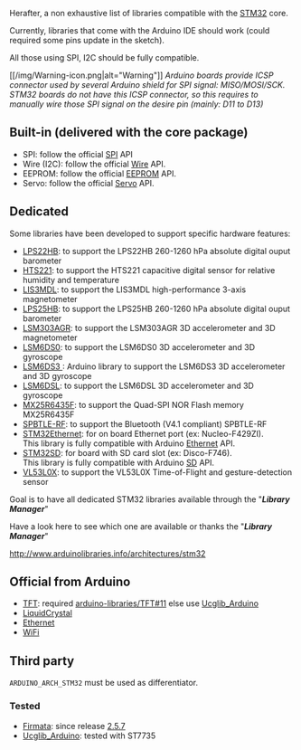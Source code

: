 Herafter, a non exhaustive list of libraries compatible with the [STM32](https://github.com/stm32duino/Arduino_Core_STM32) core. 

Currently, libraries that come with the Arduino IDE should work (could required some pins update in the sketch).

All those using SPI, I2C should be fully compatible.

[[/img/Warning-icon.png|alt="Warning"]] _Arduino boards provide ICSP connector used by several Arduino shield for SPI signal: MISO/MOSI/SCK. STM32 boards do not have this ICSP connector, so this requires to manually wire those SPI signal on the desire pin (mainly: D11 to D13)_

## Built-in (delivered with the core package)
* SPI: follow the official [SPI](https://www.arduino.cc/en/Reference/SPI) API
* Wire (I2C): follow the official [Wire](https://www.arduino.cc/en/Reference/Wire) API.
* EEPROM: follow the official [EEPROM](https://www.arduino.cc/en/Reference/EEPROM) API.
* Servo: follow the official [Servo](https://www.arduino.cc/en/Reference/Servo) API. 

## Dedicated
Some libraries have been developed to support specific hardware features:
* [LPS22HB](https://github.com/stm32duino/LPS22HB): to support the LPS22HB 260-1260 hPa absolute digital ouput barometer<br>
* [HTS221](https://github.com/stm32duino/HTS221): to support the HTS221 capacitive digital sensor for relative humidity and temperature<br>
* [LIS3MDL](https://github.com/stm32duino/LIS3MDL): to support the LIS3MDL high-performance 3-axis magnetometer<br>
* [LPS25HB](https://github.com/stm32duino/LPS25HB): to support the LPS25HB 260-1260 hPa absolute digital ouput barometer<br>
* [LSM303AGR](https://github.com/stm32duino/LSM303AGR): to support the LSM303AGR 3D accelerometer and 3D magnetometer<br>
* [LSM6DS0](https://github.com/stm32duino/LSM6DS0): to support the LSM6DS0 3D accelerometer and 3D gyroscope<br>
* [LSM6DS3 ](https://github.com/stm32duino/LSM6DS3 ): Arduino library to support the LSM6DS3 3D accelerometer and 3D gyroscope<br>
* [LSM6DSL](https://github.com/stm32duino/LSM6DSL): to support the LSM6DSL 3D accelerometer and 3D gyroscope<br>
* [MX25R6435F](https://github.com/stm32duino/MX25R6435F): to support the Quad-SPI NOR Flash memory MX25R6435F<br>
* [SPBTLE-RF](https://github.com/stm32duino/SPBTLE-RF): to support the Bluetooth (V4.1 compliant) SPBTLE-RF<br>
* [STM32Ethernet](https://github.com/stm32duino/STM32Ethernet): for on board Ethernet port (ex: Nucleo-F429ZI).<br>
This library is fully compatible with Arduino [Ethernet](https://www.arduino.cc/en/Reference/Ethernet) API.
* [STM32SD](https://github.com/stm32duino/STM32SD): for board with SD card slot (ex: Disco-F746).<br>
This library is fully compatible with Arduino [SD](https://www.arduino.cc/en/Reference/SD) API.
* [VL53L0X](https://github.com/stm32duino/VL53L0X): to support the VL53L0X Time-of-Flight and gesture-detection sensor<br>

Goal is to have all dedicated STM32 libraries available through the "_**Library Manager**_"

Have a look here to see which one are available or thanks the "_**Library Manager**_"

http://www.arduinolibraries.info/architectures/stm32

## Official from Arduino
* [TFT](https://github.com/arduino-libraries/TFT/): required [arduino-libraries/TFT#11](https://github.com/arduino-libraries/TFT/pull/11) else use [Ucglib_Arduino](https://github.com/olikraus/Ucglib_Arduino)
* [LiquidCrystal](https://github.com/arduino-libraries/LiquidCrystal)
* [Ethernet](https://github.com/arduino-libraries/Ethernet)
* [WiFi](https://github.com/arduino-libraries/WiFi)

## Third party
`ARDUINO_ARCH_STM32` must be used as differentiator.
### Tested
* [Firmata](https://github.com/firmata/arduino): since release [2.5.7](https://github.com/firmata/arduino/releases/tag/2.5.7)
* [Ucglib_Arduino](https://github.com/olikraus/Ucglib_Arduino): tested with ST7735
